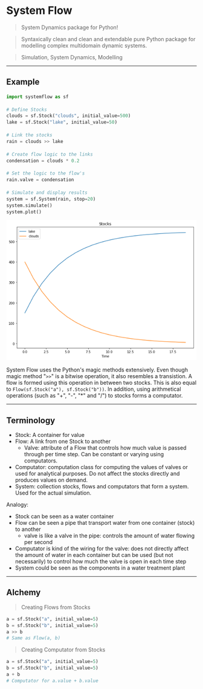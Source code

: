 
# System Flow

> System Dynamics package for Python!

> Syntaxically clean and clean and extendable pure Python package for modelling complex multidomain dynamic systems.

> Simulation, System Dynamics, Modelling


---

## Example

```python
import systemflow as sf

# Define Stocks 
clouds = sf.Stock("clouds", initial_value=500)
lake = sf.Stock("lake", initial_value=50)

# Link the stocks
rain = clouds >> lake

# Create flow logic to the links
condensation = clouds * 0.2

# Set the logic to the flow's 
rain.valve = condensation

# Simulate and display results
system = sf.System(rain, stop=20)
system.simulate()
system.plot()
```
![Example](docs/img/readme_fig.png "Rain Simulation")

System Flow uses the Python's magic methods extensively. Even though magic method "```>>```"  is a bitwise operation, it also resembles a transistion. A flow is formed using this operation in between two stocks. This is also equal to ```Flow(sf.Stock("a"), sf.Stock("b"))```.
In addition, using arithmetical operations (such as "+", "-", "*" and "/") to stocks forms a computator.

---
## Terminology
- Stock: A container for value
- Flow: A link from one Stock to another
    - Valve: attribute of a Flow that controls how much value is passed through per time step. Can be constant or varying using computators.
- Computator: computation class for computing the values of valves or used for analytical purposes. Do not affect the stocks directly and produces values on demand.
- System: collection stocks, flows and computators that form a system. Used for the actual simulation.

Analogy:
- Stock can be seen as a water container
- Flow can be seen a pipe that transport water from one container (stock) to another
    - valve is like a valve in the pipe: controls the amount of water flowing per second
- Computator is kind of the wiring for the valve: does not directly affect the amount of water in each container but can be used (but not necessarily) to control how much the valve is open in each time step
- System could be seen as the components in a water treatment plant

---
## Alchemy
> Creating Flows from Stocks
```python
a = sf.Stock("a", initial_value=5)
b = sf.Stock("b", initial_value=5)
a >> b
# Same as Flow(a, b)
```

> Creating Computator from Stocks
```python
a = sf.Stock("a", initial_value=5)
b = sf.Stock("b", initial_value=5)
a + b
# Computator for a.value + b.value 
```
